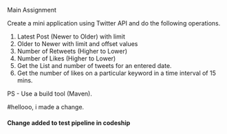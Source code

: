 Main Assignment
 
Create a mini application using Twitter API and do the following operations. 

1. Latest Post (Newer to Older) with limit
2. Older to Newer with limit and offset values
2. Number of Retweets (Higher to Lower)
3. Number of Likes (Higher to Lower)
4. Get the List and number of tweets for an entered date.
5. Get the number of likes on a particular keyword in a time interval of 15 mins.


PS - Use a build tool (Maven).

#hellooo, i made a change.

#### Change added to test pipeline in codeship
